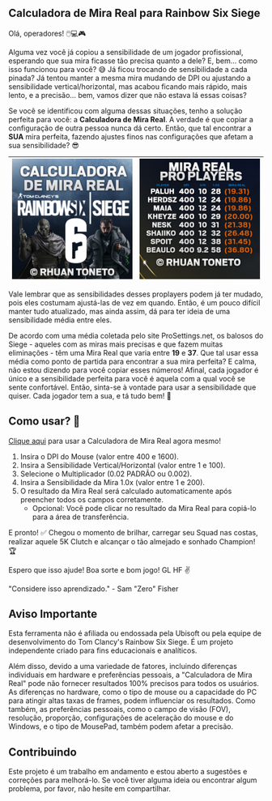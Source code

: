 ## Calculadora de Mira Real para Rainbow Six Siege

Olá, operadores! 🖱️💻🎮

Alguma vez você já copiou a sensibilidade de um jogador profissional, esperando que sua mira ficasse tão precisa quanto a dele? E, bem... como isso funcionou para você? 😅 Já ficou trocando de sensibilidade a cada pinada? Já tentou manter a mesma mira mudando de DPI ou ajustando a sensibilidade vertical/horizontal, mas acabou ficando mais rápido, mais lento, e a precisão... bem, vamos dizer que não estava lá essas coisas?

Se você se identificou com alguma dessas situações, tenho a solução perfeita para você: a **Calculadora de Mira Real**. A verdade é que copiar a configuração de outra pessoa nunca dá certo. Então, que tal encontrar a **SUA** mira perfeita, fazendo ajustes finos nas configurações que afetam a sua sensibilidade? 😎

| ![BANNER](BANNER.jpg) | ![PROPLAYERS](PROPLAYERS.jpg) |
|:-------------------------------------:|:-------------------------------------:|

Vale lembrar que as sensibilidades desses proplayers podem já ter mudado, pois eles costumam ajustá-las de vez em quando. Então, é um pouco difícil manter tudo atualizado, mas ainda assim, dá para ter ideia de uma sensibilidade média entre eles.

De acordo com uma média coletada pelo site ProSettings.net, os balosos do Siege - aqueles com as miras mais precisas e que fazem muitas eliminações - têm uma Mira Real que varia entre **19** e **37**. Que tal usar essa média como ponto de partida para encontrar a sua mira perfeita? E calma, não estou dizendo para você copiar esses números! Afinal, cada jogador é único e a sensibilidade perfeita para você é aquela com a qual você se sente confortável. Então, sinta-se à vontade para usar a sensibilidade que quiser. Cada jogador tem a sua, e tá tudo bem! 🤗

## Como usar? 🤔

[Clique aqui](https://rhuantoneto.github.io/R6CalculadoraMiraReal/) para usar a Calculadora de Mira Real agora mesmo!
1. Insira o DPI do Mouse (valor entre 400 e 1600).
2. Insira a Sensibilidade Vertical/Horizontal (valor entre 1 e 100).
3. Selecione o Multiplicador (0.02 PADRÃO ou 0.002).
4. Insira a Sensibilidade da Mira 1.0x (valor entre 1 e 200).
5. O resultado da Mira Real será calculado automaticamente após preencher todos os campos corretamente.
   * Opcional: Você pode clicar no resultado da Mira Real para copiá-lo para a área de transferência.

E pronto! ✅ Chegou o momento de brilhar, carregar seu Squad nas costas, realizar aquele 5K Clutch e alcançar o tão almejado e sonhado Champion! 🏆

Espero que isso ajude! Boa sorte e bom jogo! GL HF ✌️

"Considere isso aprendizado." - Sam "Zero" Fisher

## Aviso Importante

Esta ferramenta não é afiliada ou endossada pela Ubisoft ou pela equipe de desenvolvimento do Tom Clancy's Rainbow Six Siege. É um projeto independente criado para fins educacionais e analíticos.

Além disso, devido a uma variedade de fatores, incluindo diferenças individuais em hardware e preferências pessoais, a "Calculadora de Mira Real" pode não fornecer resultados 100% precisos para todos os usuários. As diferenças no hardware, como o tipo de mouse ou a capacidade do PC para atingir altas taxas de frames, podem influenciar os resultados. Como também, as preferências pessoais, como o campo de visão (FOV), resolução, proporção, configurações de aceleração do mouse e do Windows, e o tipo de MousePad, também podem afetar a precisão.

## Contribuindo

Este projeto é um trabalho em andamento e estou aberto a sugestões e correções para melhorá-lo. Se você tiver alguma ideia ou encontrar algum problema, por favor, não hesite em compartilhar.


